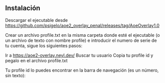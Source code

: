 ## Instalación

Descargar el ejecutable desde https://github.com/psigelo/aoe2_overlay_penal/releases/tag/AoeOverlay1.0

Crear un archivo profile.txt en la misma carpeta donde esté el ejecutable (o un archivo de texto con nombre profile) e introducir el numero de serie de tu cuenta, sigue los siguientes pasos:

Ir a https://aoe2-overlay.neyl.dev/
Buscar tu usuario
Copia tu profile id y pegalo en el archivo profile.txt 


Tu profile id lo puedes encontrar en la barra de navegación (es un número, sin texto):




